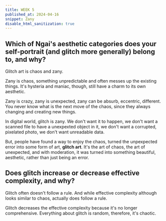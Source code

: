```yaml
---
title: WEEK 5
published_at: 2024-04-16
snippet: Zany
disable_html_sanitization: true
---
```


## Which of Ngai's aesthetic categories does your self-portrait (and glitch more generally) belong to, and why?

Glitch art is chaos and zany.

Zany is chaos, something unpredictable and often messes up the existing things. It's hysteria and maniac, though, still have a charm to its own aesthetic.

Zany is crazy, zany is unexpected, zany can be absurb, eccentric, different. You never know what is the next move of the chaos, since they always changing and creating new things.

In digital world, glitch is zany. We don't want it to happen, we don't want a scanned file to have a unexpexted object in it, we don't want a corrupted, pixelated photo, we don't want unreadable data.

But, people have found a way to enjoy the chaos, turned the unpexpected error into some form of art, **glitch art**. It's the art of chaos, the art of unexpected, and with moderation, it was turned into something beautiful, aesthetic, rather than just being an error.

## Does glitch increase or decrease effective complexity, and why?

Glitch often doesn't follow a rule. And while effective complexity although looks similar to chaos, actually does follow a rule.

Glitch decreases the effective complexity because it's no longer comprehensive. Everything about glitch is random, therefore, it's chaotic.
